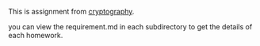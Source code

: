 This is assignment from [cryptography](https://crypto.stanford.edu/~dabo/courses/OnlineCrypto/). 

you can view the requirement.md in each subdirectory to get the details of each homework.